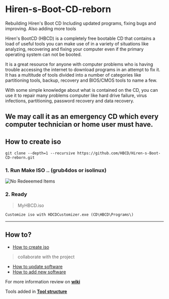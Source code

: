 # Hiren-s-Boot-CD-reborn
Rebuilding Hiren's Boot CD Including updated programs, fixing bugs and improving. Also adding more tools

Hiren's BootCD (HBCD) is a completely free bootable CD that contains a load of useful tools you can make use of in a variety of situations like analyzing, recovering and fixing your computer even if the primary operating system can not be booted.

It is a great resource for anyone with computer problems who is having trouble accessing the internet to download programs in an attempt to fix it. It has a multitude of tools divided into a number of categories like partitioning tools, backup, recovery and BIOS/CMOS tools to name a few.

With some simple knowledge about what is contained on the CD, you can use it to repair many problems computer like hard drive failure, virus infections, partitioning, password recovery and data recovery.

We may call it as an emergency CD which every computer technician or home user must have.
---
## How to create iso

```
git clone --depth=1 --recursive https://github.com/HBCD/Hiren-s-Boot-CD-reborn.git
```

### 1. Run Make ISO .. (grub4dos or isolinux)
![No Redeeemed Items](https://github.com/Wikel/Hiren-s-Boot-CD-reborn/blob/master/img/screenshot-1.png)

### 2. Ready
> MyHBCD.iso

```
Customize iso with HDCDCustomizer.exe (CD\HBCD\Programs\)
```
---

## How to?
* [How to create iso](https://github.com/HBCD/Hiren-s-Boot-CD-reborn/wiki/How-to-create-iso)

> collaborate with the project

* [How to update software](https://github.com/HBCD/Hiren-s-Boot-CD-reborn/wiki/Update-new-program)
* [How to add new software](https://github.com/HBCD/Hiren-s-Boot-CD-reborn/wiki/Add-software)
 
For more information review on  [**wiki**](https://github.com/Wikel/Hiren-s-Boot-CD-reborn/wiki)

Tools added in [**Tool structure**](https://github.com/Wikel/Hiren-s-Boot-CD-reborn/projects/1)
